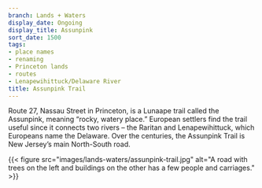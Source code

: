 ```yaml
---
branch: Lands + Waters
display_date: Ongoing
display_title: Assunpink
sort_date: 1500
tags:
- place names
- renaming
- Princeton lands
- routes
- Lenapewihittuck/Delaware River
title: Assunpink Trail
---
```


Route 27, Nassau Street in Princeton, is a Lunaape trail called the Assunpink, meaning “rocky, watery place.” European settlers find the trail useful since it connects two rivers – the Raritan and Lenapewihittuck, which Europeans name the Delaware. Over the centuries, the Assunpink Trail is New Jersey’s main North-South road.

{{< figure src="images/lands-waters/assunpink-trail.jpg" alt="A road with trees on the left and buildings on the other has a few people and carriages." >}}
